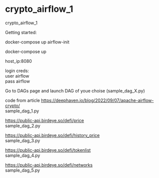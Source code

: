 # crypto_airflow_1
crypto_airflow_1

Getting started:

docker-compose up airflow-init

docker-compose up

host_ip:8080

login creds: \
user airflow \
pass airflow

Go to DAGs page and launch DAG of youe choise (sample_dag_X.py)

code from article https://deephaven.io/blog/2022/09/07/apache-airflow-crypto/ \
sample_dag_1.py

https://public-api.birdeye.so/defi/price \
sample_dag_2.py

https://public-api.birdeye.so/defi/history_price \
sample_dag_3.py

https://public-api.birdeye.so/defi/tokenlist \
sample_dag_4.py

https://public-api.birdeye.so/defi/networks \
sample_dag_5.py 


